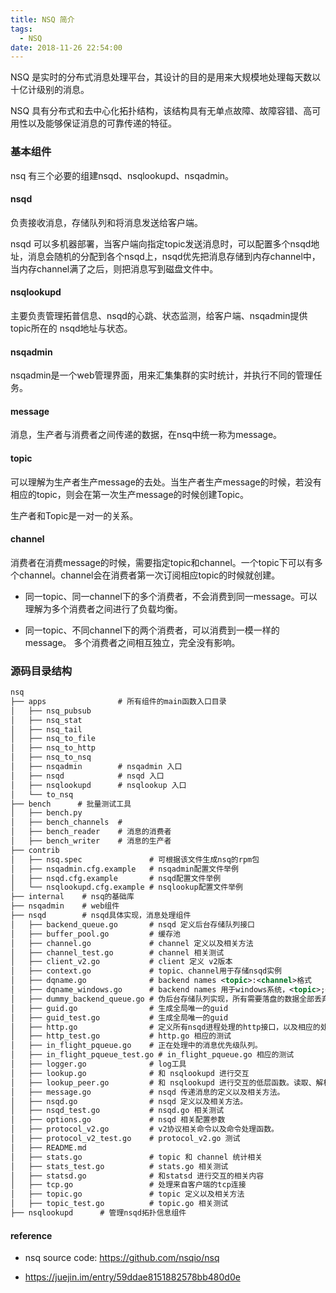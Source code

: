 ```yaml
---
title: NSQ 简介
tags:
  - NSQ
date: 2018-11-26 22:54:00
---
```



NSQ 是实时的分布式消息处理平台，其设计的目的是用来大规模地处理每天数以十亿计级别的消息。

NSQ 具有分布式和去中心化拓扑结构，该结构具有无单点故障、故障容错、高可用性以及能够保证消息的可靠传递的特征。

### 基本组件

nsq 有三个必要的组建nsqd、nsqlookupd、nsqadmin。

#### nsqd

负责接收消息，存储队列和将消息发送给客户端。

nsqd 可以多机器部署，当客户端向指定topic发送消息时，可以配置多个nsqd地址，消息会随机的分配到各个nsqd上，nsqd优先把消息存储到内存channel中，当内存channel满了之后，则把消息写到磁盘文件中。


#### nsqlookupd

主要负责管理拓普信息、nsqd的心跳、状态监测，给客户端、nsqadmin提供topic所在的 nsqd地址与状态。

#### nsqadmin

nsqadmin是一个web管理界面，用来汇集集群的实时统计，并执行不同的管理任务。

#### message

消息，生产者与消费者之间传递的数据，在nsq中统一称为message。

#### topic

可以理解为生产者生产message的去处。当生产者生产message的时候，若没有相应的topic，则会在第一次生产message的时候创建Topic。

生产者和Topic是一对一的关系。

#### channel

消费者在消费message的时候，需要指定topic和channel。一个topic下可以有多个channel。channel会在消费者第一次订阅相应topic的时候就创建。

* 同一topic、同一channel下的多个消费者，不会消费到同一message。可以理解为多个消费者之间进行了负载均衡。

* 同一topic、不同channel下的两个消费者，可以消费到一模一样的message。 多个消费者之间相互独立，完全没有影响。

### 源码目录结构

```xml
nsq
├── apps                # 所有组件的main函数入口目录
│   ├── nsq_pubsub
│   ├── nsq_stat
│   ├── nsq_tail
│   ├── nsq_to_file
│   ├── nsq_to_http
│   ├── nsq_to_nsq
│   ├── nsqadmin        # nsqadmin 入口
│   ├── nsqd            # nsqd 入口
│   ├── nsqlookupd      # nsqlookup 入口
│   └── to_nsq
├── bench      # 批量测试工具
│   ├── bench.py
│   ├── bench_channels  #
│   ├── bench_reader    # 消息的消费者
│   ├── bench_writer    # 消息的生产者
├── contrib
│   ├── nsq.spec               # 可根据该文件生成nsq的rpm包
│   ├── nsqadmin.cfg.example   # nsqadmin配置文件举例
│   ├── nsqd.cfg.example       # nsqd配置文件举例
│   └── nsqlookupd.cfg.example # nsqlookup配置文件举例
├── internal    # nsq的基础库
├── nsqadmin    # web组件
├── nsqd        # nsqd具体实现，消息处理组件
│   ├── backend_queue.go       # nsqd 定义后台存储队列接口
│   ├── buffer_pool.go         # 缓存池
│   ├── channel.go             # channel 定义以及相关方法
│   ├── channel_test.go        # channel 相关测试
│   ├── client_v2.go           # client 定义 v2版本
│   ├── context.go             # topic、channel用于存储nsqd实例
│   ├── dqname.go              # backend names <topic>:<channel>格式
│   ├── dqname_windows.go      # backend names 用于windows系统，<topic>;<channel>格式
│   ├── dummy_backend_queue.go # 伪后台存储队列实现，所有需要落盘的数据全部丢弃。
│   ├── guid.go                # 生成全局唯一的guid
│   ├── guid_test.go           # 生成全局唯一的guid
│   ├── http.go                # 定义所有nsqd进程处理的http接口，以及相应的处理函数
│   ├── http_test.go           # http.go 相应的测试
│   ├── in_flight_pqueue.go    # 正在处理中的消息优先级队列。
│   ├── in_flight_pqueue_test.go # in_flight_pqueue.go 相应的测试
│   ├── logger.go              # log工具
│   ├── lookup.go              # 和 nsqlookupd 进行交互
│   ├── lookup_peer.go         # 和 nsqlookupd 进行交互的低层函数。读取、解析、发送命令等。
│   ├── message.go             # nsqd 传递消息的定义以及相关方法。
│   ├── nsqd.go                # nsqd 定义以及相关方法。
│   ├── nsqd_test.go           # nsqd.go 相关测试
│   ├── options.go             # nsqd 相关配置参数
│   ├── protocol_v2.go         # v2协议相关命令以及命令处理函数。
│   ├── protocol_v2_test.go    # protocol_v2.go 测试
│   ├── README.md         
│   ├── stats.go               # topic 和 channel 统计相关
│   ├── stats_test.go          # stats.go 相关测试
│   ├── statsd.go              # 和statsd 进行交互的相关内容
│   ├── tcp.go                 # 处理来自客户端的tcp连接
│   ├── topic.go               # topic 定义以及相关方法
│   ├── topic_test.go          # topic.go 相关测试
├── nsqlookupd      # 管理nsqd拓扑信息组件

```

#### reference

* nsq source code: https://github.com/nsqio/nsq

* https://juejin.im/entry/59ddae8151882578bb480d0e
